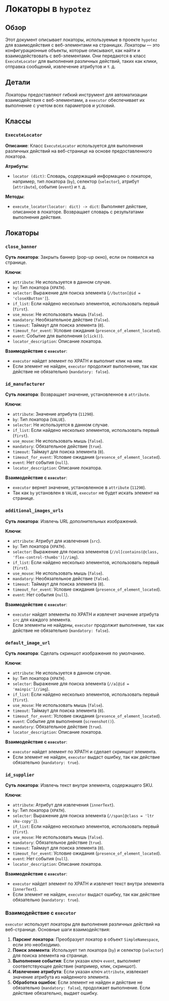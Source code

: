 # Локаторы в `hypotez`

## Обзор

Этот документ описывает локаторы, используемые в проекте `hypotez` для взаимодействия с веб-элементами на страницах. Локаторы — это конфигурационные объекты, которые описывают, как найти и взаимодействовать с веб-элементами. Они передаются в класс `ExecuteLocator` для выполнения различных действий, таких как клики, отправка сообщений, извлечение атрибутов и т. д. 

## Детали

Локаторы предоставляют гибкий инструмент для автоматизации взаимодействия с веб-элементами, а `executor` обеспечивает их выполнение с учетом всех параметров и условий. 

## Классы

### `ExecuteLocator` 

**Описание**: Класс `ExecuteLocator` используется для выполнения различных действий на веб-странице на основе предоставленного локатора.

**Атрибуты**:

- `locator (dict)`: Словарь, содержащий информацию о локаторе, например, тип локатора (`by`), селектор (`selector`), атрибут (`attribute`), событие (`event`) и т. д.

**Методы**:

- `execute_locator(locator: dict) -> dict`: Выполняет действие, описанное в локаторе. Возвращает словарь с результатами выполнения действия.

## Локаторы 

### `close_banner`

**Суть локатора**: Закрыть баннер (pop-up окно), если он появился на странице.

**Ключи**:

- `attribute`: Не используется в данном случае.
- `by`: Тип локатора (`XPATH`).
- `selector`: Выражение для поиска элемента (`//button[@id = 'closeXButton']`).
- `if_list`: Если найдено несколько элементов, использовать первый (`first`).
- `use_mouse`: Не использовать мышь (`false`).
- `mandatory`: Необязательное действие (`false`).
- `timeout`: Таймаут для поиска элемента (`0`).
- `timeout_for_event`: Условие ожидания (`presence_of_element_located`).
- `event`: Событие для выполнения (`click()`).
- `locator_description`: Описание локатора.

**Взаимодействие с `executor`**:

- `executor` найдет элемент по XPATH и выполнит клик на нем.
- Если элемент не найден, `executor` продолжит выполнение, так как действие не обязательно (`mandatory: false`).

### `id_manufacturer`

**Суть локатора**: Возвращает значение, установленное в `attribute`.

**Ключи**:

- `attribute`: Значение атрибута (`11290`).
- `by`: Тип локатора (`VALUE`).
- `selector`: Не используется в данном случае.
- `if_list`: Если найдено несколько элементов, использовать первый (`first`).
- `use_mouse`: Не использовать мышь (`false`).
- `mandatory`: Обязательное действие (`true`).
- `timeout`: Таймаут для поиска элемента (`0`).
- `timeout_for_event`: Условие ожидания (`presence_of_element_located`).
- `event`: Нет события (`null`).
- `locator_description`: Описание локатора.

**Взаимодействие с `executor`**:

- `executor` вернет значение, установленное в `attribute` (`11290`).
- Так как `by` установлен в `VALUE`, `executor` не будет искать элемент на странице.

### `additional_images_urls`

**Суть локатора**: Извлечь URL дополнительных изображений.

**Ключи**:

- `attribute`: Атрибут для извлечения (`src`).
- `by`: Тип локатора (`XPATH`).
- `selector`: Выражение для поиска элементов (`//ol[contains(@class, 'flex-control-thumbs')]//img`).
- `if_list`: Если найдено несколько элементов, использовать первый (`first`).
- `use_mouse`: Не использовать мышь (`false`).
- `mandatory`: Необязательное действие (`false`).
- `timeout`: Таймаут для поиска элемента (`0`).
- `timeout_for_event`: Условие ожидания (`presence_of_element_located`).
- `event`: Нет события (`null`).

**Взаимодействие с `executor`**:

- `executor` найдет элементы по XPATH и извлечет значение атрибута `src` для каждого элемента.
- Если элементы не найдены, `executor` продолжит выполнение, так как действие не обязательно (`mandatory: false`).

### `default_image_url`

**Суть локатора**: Сделать скриншот изображения по умолчанию.

**Ключи**:

- `attribute`: Не используется в данном случае.
- `by`: Тип локатора (`XPATH`).
- `selector`: Выражение для поиска элемента (`//a[@id = 'mainpic']//img`).
- `if_list`: Если найдено несколько элементов, использовать первый (`first`).
- `use_mouse`: Не использовать мышь (`false`).
- `timeout`: Таймаут для поиска элемента (`0`).
- `timeout_for_event`: Условие ожидания (`presence_of_element_located`).
- `event`: Событие для выполнения (`screenshot()`).
- `mandatory`: Обязательное действие (`true`).
- `locator_description`: Описание локатора.

**Взаимодействие с `executor`**:

- `executor` найдет элемент по XPATH и сделает скриншот элемента.
- Если элемент не найден, `executor` выдаст ошибку, так как действие обязательно (`mandatory: true`).

### `id_supplier`

**Суть локатора**: Извлечь текст внутри элемента, содержащего SKU.

**Ключи**:

- `attribute`: Атрибут для извлечения (`innerText`).
- `by`: Тип локатора (`XPATH`).
- `selector`: Выражение для поиска элемента (`//span[@class = 'ltr sku-copy']`).
- `if_list`: Если найдено несколько элементов, использовать первый (`first`).
- `use_mouse`: Не использовать мышь (`false`).
- `mandatory`: Обязательное действие (`true`).
- `timeout`: Таймаут для поиска элемента (`0`).
- `timeout_for_event`: Условие ожидания (`presence_of_element_located`).
- `event`: Нет события (`null`).
- `locator_description`: Описание локатора.

**Взаимодействие с `executor`**:

- `executor` найдет элемент по XPATH и извлечет текст внутри элемента (`innerText`).
- Если элемент не найден, `executor` выдаст ошибку, так как действие обязательно (`mandatory: true`).

### Взаимодействие с `executor`

`executor` использует локаторы для выполнения различных действий на веб-странице. Основные шаги взаимодействия:

1. **Парсинг локатора**: Преобразует локатор в объект `SimpleNamespace`, если это необходимо.
2. **Поиск элемента**: Использует тип локатора (`by`) и селектор (`selector`) для поиска элемента на странице.
3. **Выполнение события**: Если указан ключ `event`, выполняет соответствующее действие (например, клик, скриншот).
4. **Извлечение атрибута**: Если указан ключ `attribute`, извлекает значение атрибута из найденного элемента.
5. **Обработка ошибок**: Если элемент не найден и действие не обязательно (`mandatory: false`), продолжает выполнение. Если действие обязательно, выдает ошибку.